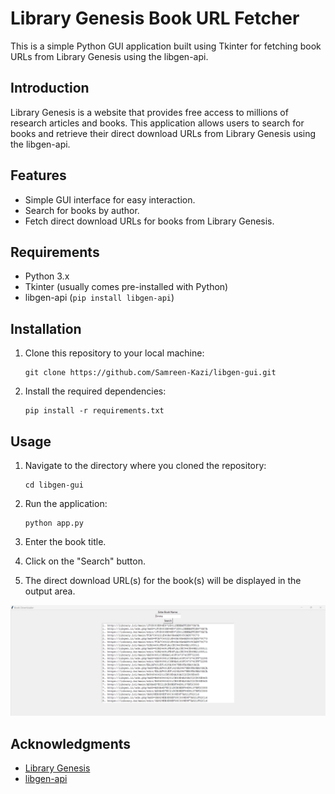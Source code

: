 # Library Genesis Book URL Fetcher

This is a simple Python GUI application built using Tkinter for fetching book URLs from Library Genesis using the libgen-api.

## Introduction

Library Genesis is a website that provides free access to millions of research articles and books. This application allows users to search for books and retrieve their direct download URLs from Library Genesis using the libgen-api.

## Features

- Simple GUI interface for easy interaction.
- Search for books by author.
- Fetch direct download URLs for books from Library Genesis.

## Requirements

- Python 3.x
- Tkinter (usually comes pre-installed with Python)
- libgen-api (`pip install libgen-api`)

## Installation

1. Clone this repository to your local machine:

    ```
    git clone https://github.com/Samreen-Kazi/libgen-gui.git
    ```

2. Install the required dependencies:

    ```
    pip install -r requirements.txt
    ```

## Usage

1. Navigate to the directory where you cloned the repository:

    ```
    cd libgen-gui
    ```

2. Run the application:

    ```
    python app.py
    ```

3. Enter the book title.
4. Click on the "Search" button.
5. The direct download URL(s) for the book(s) will be displayed in the output area.

![Alt text](/libgen-tkinter.png)


## Acknowledgments

- [Library Genesis](http://libgen.rs/)
- [libgen-api](https://pypi.org/project/libgen-api/)
